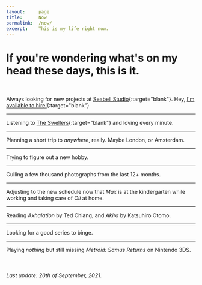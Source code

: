 ```yaml
---
layout:		page
title:		Now
permalink:	/now/
excerpt:	This is my life right now.
---
```



# If you're wondering what's on my head these days, this is it.

<br>

Always looking for new projects at [Seabell Studio](https://seabell.studio){:target="blank"}. Hey, [I'm available to hire!](mailto:fran@seabell.studio){:target="blank"}

---

Listening to [The Swellers](https://open.spotify.com/artist/1xpkFcz84H5OVOgbDGcYxw){:target="blank"} and loving every minute.

---

Planning a short trip to *anywhere*, really. Maybe London, or Amsterdam.

---

Trying to figure out a new hobby.

---

Culling a few thousand photographs from the last 12+ months.

---

Adjusting to the new schedule now that *Max* is at the kindergarten while working and taking care of *Oli* at home.

---

Reading *Axhalation* by Ted Chiang, and *Akira* by Katsuhiro Otomo.

---

Looking for a good series to binge.

---

Playing *nothing* but still missing *Metroid: Samus Returns* on Nintendo 3DS.

<br>

###### Last update: 20th of September, 2021.
